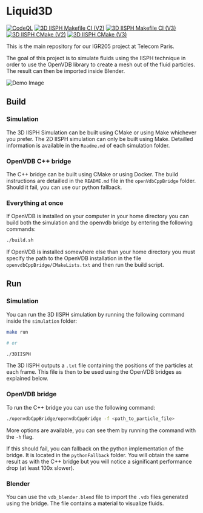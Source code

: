 # Liquid3D

[![CodeQL](https://github.com/Konodinger/Liquid3D/actions/workflows/codeql.yml/badge.svg)](https://github.com/Konodinger/Liquid3D/actions/workflows/codeql.yml)
[![3D IISPH Makefile CI (V2)](https://github.com/Konodinger/Liquid3D/actions/workflows/makefile2.yml/badge.svg)](https://github.com/Konodinger/Liquid3D/actions/workflows/makefile2.yml)
[![3D IISPH Makefile CI (V3)](https://github.com/Konodinger/Liquid3D/actions/workflows/makefile3.yml/badge.svg)](https://github.com/Konodinger/Liquid3D/actions/workflows/makefile3.yml)
[![3D IISPH CMake (V2)](https://github.com/Konodinger/Liquid3D/actions/workflows/cmake2.yml/badge.svg)](https://github.com/Konodinger/Liquid3D/actions/workflows/cmake2.yml)
[![3D IISPH CMake (V3)](https://github.com/Konodinger/Liquid3D/actions/workflows/cmake3.yml/badge.svg)](https://github.com/Konodinger/Liquid3D/actions/workflows/cmake3.yml)

This is the main repository for our IGR205 project at Telecom Paris.

The goal of this project is to simulate fluids using the IISPH technique in order to use the OpenVDB library to create a mesh out of the fluid particles. The result can then be imported inside Blender.

![Demo Image](./cover.gif)

## Build

### Simulation

The 3D IISPH Simulation can be built using CMake or using Make whichever you prefer. The 2D IISPH simulation can only be built using Make. Detailled information is available in the `Readme.md` of each simulation folder.

### OpenVDB C++ bridge

The C++ bridge can be built using CMake or using Docker. The build instructions are detailled in the `README.md` file in the `openVdbCppBridge` folder. Should it fail, you can use our python fallback.

### Everything at once

If OpenVDB is installed on your computer in your home directory you can build both the simulation and the openvdb bridge by entering the following commands:

```bash
./build.sh
```

If OpenVDB is installed somewhere else than your home directory you must specify the path to the OpenVDB installation in the file `openvdbCppBridge/CMakeLists.txt` and then run the build script.

## Run

### Simulation

You can run the 3D IISPH simulation by running the following command inside the `simulation` folder:

```bash
make run

# or

./3DIISPH
```

The 3D IISPH outputs a `.txt` file containing the positions of the particles at each frame. This file is then to be used using the OpenVDB bridges as explained below.

### OpenVDB bridge

To run the C++ bridge you can use the following command:

```bash
./openvdbCppBridge/openvdbCppBridge -f <path_to_particle_file>
```

More options are available, you can see them by running the command with the `-h` flag.

If this should fail, you can fallback on the python implementation of the bridge. It is located in the `pythonFallback` folder. You will obtain the same result as with the C++ bridge but you will notice a significant performance drop (at least 100x slower).

### Blender

You can use the `vdb_blender.blend` file to import the `.vdb` files generated using the bridge. The file contains a material to visualize fluids.
